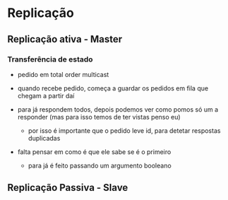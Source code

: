 # Replicação

## Replicação ativa - Master

### Transferência de estado

- pedido em total order multicast

- quando recebe pedido, começa a guardar os pedidos em fila que chegam a partir daí

- para já respondem todos, depois podemos ver como pomos só um a responder (mas para isso temos de ter vistas penso eu)
    - por isso é importante que o pedido leve id, para detetar respostas duplicadas

- falta pensar em como é que ele sabe se é o primeiro
    - para já é feito passando um argumento booleano

## Replicação Passiva - Slave